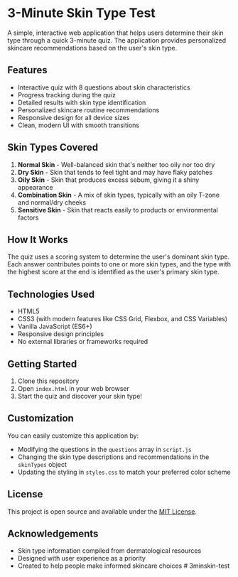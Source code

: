 # 3-Minute Skin Type Test

A simple, interactive web application that helps users determine their skin type through a quick 3-minute quiz. The application provides personalized skincare recommendations based on the user's skin type.

## Features

- Interactive quiz with 8 questions about skin characteristics
- Progress tracking during the quiz
- Detailed results with skin type identification
- Personalized skincare routine recommendations
- Responsive design for all device sizes
- Clean, modern UI with smooth transitions

## Skin Types Covered

1. **Normal Skin** - Well-balanced skin that's neither too oily nor too dry
2. **Dry Skin** - Skin that tends to feel tight and may have flaky patches
3. **Oily Skin** - Skin that produces excess sebum, giving it a shiny appearance
4. **Combination Skin** - A mix of skin types, typically with an oily T-zone and normal/dry cheeks
5. **Sensitive Skin** - Skin that reacts easily to products or environmental factors

## How It Works

The quiz uses a scoring system to determine the user's dominant skin type. Each answer contributes points to one or more skin types, and the type with the highest score at the end is identified as the user's primary skin type.

## Technologies Used

- HTML5
- CSS3 (with modern features like CSS Grid, Flexbox, and CSS Variables)
- Vanilla JavaScript (ES6+)
- Responsive design principles
- No external libraries or frameworks required

## Getting Started

1. Clone this repository
2. Open `index.html` in your web browser
3. Start the quiz and discover your skin type!

## Customization

You can easily customize this application by:

- Modifying the questions in the `questions` array in `script.js`
- Changing the skin type descriptions and recommendations in the `skinTypes` object
- Updating the styling in `styles.css` to match your preferred color scheme

## License

This project is open source and available under the [MIT License](LICENSE).

## Acknowledgements

- Skin type information compiled from dermatological resources
- Designed with user experience as a priority
- Created to help people make informed skincare choices #   3 m i n s k i n - t e s t  
 